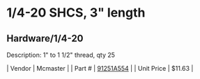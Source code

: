 # 1/4-20 SHCS, 3" length
## Hardware/1/4-20
Description: 	1" to 1 1/2" thread, qty 25 

| Vendor | Mcmaster | 
| Part # | [91251A554](http://www.mcmaster.com/) | 
| Unit Price | $11.63 | 

